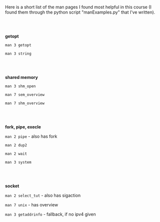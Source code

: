 Here is a short list of the man pages I found most helpful in this course (I found them through the python script "manExamples.py" that I've written).

<br><br>

**getopt**

`man 3 getopt`

`man 3 string`

<br><br>

**shared memory**

`man 3 shm_open`

`man 7 sem_overview`

`man 7 shm_overview`

<br><br>

**fork, pipe, execle**

`man 2 pipe` - also has fork

`man 2 dup2`

`man 2 wait`

`man 3 system`

<br><br>

**socket**

`man 2 select_tut` - also has sigaction

`man 7 unix` - has overview

`man 3 getaddrinfo` - fallback, if no ipv4 given
